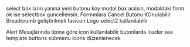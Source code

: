 select box ların yanına yeni butonu koy
modal box acılsın, modaldaki form ok ise selectbox guncellensin.
Formmlara Cancel Butonu KOnulabilir
Breadcrumb geliştirilmeli
favicon
Logo
select2 kullanılabilir

Alert Mesajlarında tipine göre icon kullanılabilir
butonlarda loader see template buttons
submenu icons düzenlenecek

